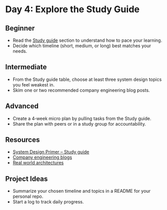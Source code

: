 # Day 4: Explore the Study Guide

## Beginner
- Read the [Study guide](https://github.com/donnemartin/system-design-primer#study-guide) section to understand how to pace your learning.
- Decide which timeline (short, medium, or long) best matches your needs.

## Intermediate
- From the Study guide table, choose at least three system design topics you feel weakest in.
- Skim one or two recommended company engineering blog posts.

## Advanced
- Create a 4‑week micro plan by pulling tasks from the Study guide.
- Share the plan with peers or in a study group for accountability.

## Resources
- [System Design Primer – Study guide](https://github.com/donnemartin/system-design-primer#study-guide)
- [Company engineering blogs](https://github.com/donnemartin/system-design-primer#company-engineering-blogs)
- [Real world architectures](https://github.com/donnemartin/system-design-primer#real-world-architectures)

## Project Ideas
- Summarize your chosen timeline and topics in a README for your personal repo.
- Start a log to track daily progress.
